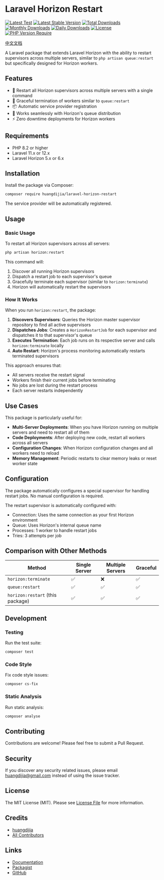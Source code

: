 # Laravel Horizon Restart

[![Latest Test](https://github.com/huangdijia/laravel-horizon-restart/workflows/tests/badge.svg)](https://github.com/huangdijia/laravel-horizon-restart/actions)
[![Latest Stable Version](https://poser.pugx.org/huangdijia/laravel-horizon-restart/v)](https://packagist.org/packages/huangdijia/laravel-horizon-restart)
[![Total Downloads](https://poser.pugx.org/huangdijia/laravel-horizon-restart/downloads)](https://packagist.org/packages/huangdijia/laravel-horizon-restart)
[![Monthly Downloads](https://poser.pugx.org/huangdijia/laravel-horizon-restart/d/monthly)](https://packagist.org/packages/huangdijia/laravel-horizon-restart)
[![Daily Downloads](https://poser.pugx.org/huangdijia/laravel-horizon-restart/d/daily)](https://packagist.org/packages/huangdijia/laravel-horizon-restart)
[![License](https://poser.pugx.org/huangdijia/laravel-horizon-restart/license)](https://packagist.org/packages/huangdijia/laravel-horizon-restart)
[![PHP Version Require](https://poser.pugx.org/huangdijia/laravel-horizon-restart/require/php)](https://packagist.org/packages/huangdijia/laravel-horizon-restart)

[中文文档](README_CN.md)

A Laravel package that extends Laravel Horizon with the ability to restart supervisors across multiple servers, similar to `php artisan queue:restart` but specifically designed for Horizon workers.

## Features

- 🚀 Restart all Horizon supervisors across multiple servers with a single command
- 🔄 Graceful termination of workers similar to `queue:restart`
- 📦 Automatic service provider registration
- 🎯 Works seamlessly with Horizon's queue distribution
- ⚡ Zero downtime deployments for Horizon workers

## Requirements

- PHP 8.2 or higher
- Laravel 11.x or 12.x
- Laravel Horizon 5.x or 6.x

## Installation

Install the package via Composer:

```bash
composer require huangdijia/laravel-horizon-restart
```

The service provider will be automatically registered.

## Usage

### Basic Usage

To restart all Horizon supervisors across all servers:

```bash
php artisan horizon:restart
```

This command will:
1. Discover all running Horizon supervisors
2. Dispatch a restart job to each supervisor's queue
3. Gracefully terminate each supervisor (similar to `horizon:terminate`)
4. Horizon will automatically restart the supervisors

### How It Works

When you run `horizon:restart`, the package:

1. **Discovers Supervisors**: Queries the Horizon master supervisor repository to find all active supervisors
2. **Dispatches Jobs**: Creates a `HorizonRestartJob` for each supervisor and dispatches it to that supervisor's queue
3. **Executes Termination**: Each job runs on its respective server and calls `horizon:terminate` locally
4. **Auto Restart**: Horizon's process monitoring automatically restarts terminated supervisors

This approach ensures that:
- All servers receive the restart signal
- Workers finish their current jobs before terminating
- No jobs are lost during the restart process
- Each server restarts independently

## Use Cases

This package is particularly useful for:

- **Multi-Server Deployments**: When you have Horizon running on multiple servers and need to restart all of them
- **Code Deployments**: After deploying new code, restart all workers across all servers
- **Configuration Changes**: When Horizon configuration changes and all workers need to reload
- **Memory Management**: Periodic restarts to clear memory leaks or reset worker state

## Configuration

The package automatically configures a special supervisor for handling restart jobs. No manual configuration is required.

The restart supervisor is automatically configured with:
- Connection: Uses the same connection as your first Horizon environment
- Queue: Uses Horizon's internal queue name
- Processes: 1 worker to handle restart jobs
- Tries: 3 attempts per job

## Comparison with Other Methods

| Method | Single Server | Multiple Servers | Graceful |
|--------|--------------|------------------|----------|
| `horizon:terminate` | ✅ | ❌ | ✅ |
| `queue:restart` | ✅ | ✅ | ✅ |
| `horizon:restart` (this package) | ✅ | ✅ | ✅ |

## Development

### Testing

Run the test suite:

```bash
composer test
```

### Code Style

Fix code style issues:

```bash
composer cs-fix
```

### Static Analysis

Run static analysis:

```bash
composer analyse
```

## Contributing

Contributions are welcome! Please feel free to submit a Pull Request.

## Security

If you discover any security related issues, please email huangdijia@gmail.com instead of using the issue tracker.

## License

The MIT License (MIT). Please see [License File](LICENSE) for more information.

## Credits

- [huangdijia](https://github.com/huangdijia)
- [All Contributors](https://github.com/huangdijia/laravel-horizon-restart/contributors)

## Links

- [Documentation](https://github.com/huangdijia/laravel-horizon-restart/blob/main/README.md)
- [Packagist](https://packagist.org/packages/huangdijia/laravel-horizon-restart)
- [GitHub](https://github.com/huangdijia/laravel-horizon-restart)

